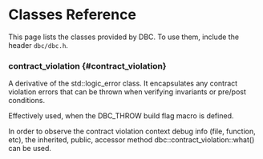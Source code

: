 # Classes Reference

This page lists the classes provided by DBC. To use them, include the header 
`dbc/dbc.h`.

### contract_violation {#contract_violation}

A derivative of the std::logic_error class. It encapsulates any contract 
violation errors that can be thrown when verifying invariants or pre/post 
conditions. 

Effectively used, when the DBC_THROW build flag macro is defined. 

In order to observe the contract violation context debug info 
(file, function, etc), the inherited, public, accessor method
dbc::contract_violation::what() can be used.